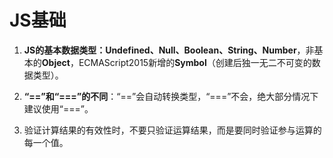 # JS基础

1. **JS的基本数据类型：Undefined、Null、Boolean、String、Number**，非基本的**Object**，ECMAScript2015新增的**Symbol**（创建后独一无二不可变的数据类型）。

2. **“==”和“===”的不同**：“==”会自动转换类型，“===”不会，绝大部分情况下建议使用“===”。

3. 验证计算结果的有效性时，不要只验证运算结果，而是要同时验证参与运算的每一个值。